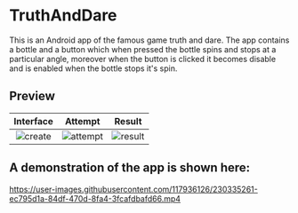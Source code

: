 # TruthAndDare
This is an Android app of the famous game truth and dare. The app contains a bottle and a button which when pressed the bottle spins and stops at a particular angle, moreover  when the button is clicked it becomes disable and is enabled when the bottle stops it's spin.
## Preview

Interface|Attempt|Result
:-----:|:-------------------------------:|:--------:
![create](https://user-images.githubusercontent.com/117936126/230335138-abaf93de-e360-49b0-a61e-2b5d708b6075.jpg)|![attempt](https://user-images.githubusercontent.com/117936126/230335214-b2c4edbc-e8de-4ccb-ac9c-926c65afab20.jpg)|![result](https://user-images.githubusercontent.com/117936126/230335239-90a74245-be1b-497a-a369-ed00f2dc658f.jpg)

## A demonstration of the app is shown here:

https://user-images.githubusercontent.com/117936126/230335261-ec795d1a-84df-470d-8fa4-3fcafdbafd66.mp4

